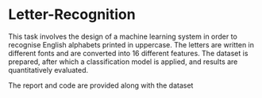 # Letter-Recognition
This task involves the design of a machine learning system in order to recognise English alphabets printed in uppercase. The letters are written in different fonts and are converted into 16 different features. The dataset is prepared, after which a classification model is applied, and results are quantitatively evaluated. 

The report and code are provided along with the dataset
